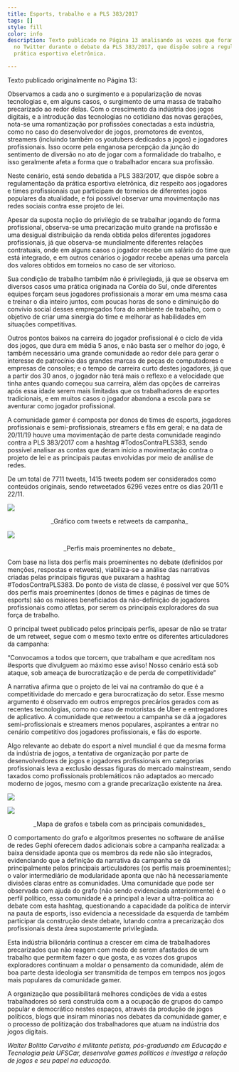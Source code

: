 ```yaml
---
title: Esports, trabalho e a PLS 383/2017
tags: []
style: fill
color: info
description: Texto publicado no Página 13 analisando as vozes que foram mais ativas
  no Twitter durante o debate da PLS 383/2017, que dispõe sobre a regulamentação da
  prática esportiva eletrônica.

---
```

Texto publicado originalmente no Página 13: <a href="https://www.pagina13.org.br/esports-trabalho-e-a-pls-383-2017/"></a>

Observamos a cada ano o surgimento e a popularização de novas tecnologias e, em alguns casos, o surgimento de uma massa de trabalho precarizado ao redor delas. Com o crescimento da indústria dos jogos digitais, e a introdução das tecnologias no cotidiano das novas gerações, nota-se uma romantização por profissões conectadas a esta indústria, como no caso do desenvolvedor de jogos, promotores de eventos, streamers (incluindo também os youtubers dedicados a jogos) e jogadores profissionais. Isso ocorre pela enganosa percepção da junção do sentimento de diversão no ato de jogar com a formalidade do trabalho, e isso geralmente afeta a forma que o trabalhador encara sua profissão.

Neste cenário, está sendo debatida a PLS 383/2017, que dispõe sobre a regulamentação da prática esportiva eletrônica, diz respeito aos jogadores e times profissionais que participam de torneios de diferentes jogos populares da atualidade, e foi possível observar uma movimentação nas redes sociais contra esse projeto de lei.

Apesar da suposta noção do privilégio de se trabalhar jogando de forma profissional, observa-se uma precarização muito grande na profissão e uma desigual distribuição da renda obtida pelos diferentes jogadores profissionais, já que observa-se mundialmente diferentes relações contratuais, onde em alguns casos o jogador recebe um salário do time que está integrado, e em outros cenários o jogador recebe apenas uma parcela dos valores obtidos em torneios no caso de ser vitorioso.

Sua condição de trabalho também não é privilegiada, já que se observa em diversos casos uma prática originada na Coréia do Sul, onde diferentes equipes forçam seus jogadores profissionais a morar em uma mesma casa e treinar o dia inteiro juntos, com poucas horas de sono e diminuição do convívio social desses empregados fora do ambiente de trabalho, com o objetivo de criar uma sinergia do time e melhorar as habilidades em situações competitivas.

Outros pontos baixos na carreira do jogador profissional é o ciclo de vida dos jogos, que dura em média 5 anos, e não basta ser o melhor do jogo, é também necessário uma grande comunidade ao redor dele para gerar o interesse de patrocínio das grandes marcas de peças de computadores e empresas de consoles; e o tempo de carreira curto destes jogadores, já que a partir dos 30 anos, o jogador não terá mais o reflexo e a velocidade que tinha antes quando começou sua carreira, além das opções de carreiras após essa idade serem mais limitadas que os trabalhadores de esportes tradicionais, e em muitos casos o jogador abandona a escola para se aventurar como jogador profissional.

A comunidade gamer é composta por donos de times de esports, jogadores profissionais e semi-profissionais, streamers e fãs em geral; e na data de 20/11/19 houve uma movimentação de parte desta comunidade reagindo contra a PLS 383/2017 com a hashtag #TodosContraPLS383, sendo possível analisar as contas que deram início a movimentação contra o projeto de lei e as principais pautas envolvidas por meio de análise de redes.

De um total de 7711 tweets, 1415 tweets podem ser considerados como conteúdos originais, sendo retweetados 6296 vezes entre os dias 20/11 e 22/11.

![](https://i.imgur.com/9jvd6CG.png)

<p style="text-align:center;">_Gráfico com tweets e retweets da campanha_</p>

![](https://i.imgur.com/4AMCyKf.png)

<p style="text-align:center;">_Perfis mais proeminentes no debate_</p>

Com base na lista dos perfis mais proeminentes no debate (definidos por menções, respostas e retweets), viabiliza-se a análise das narrativas criadas pelas principais figuras que puxaram a hashtag #TodosContraPLS383. Do ponto de vista de classe, é possível ver que 50% dos perfis mais proeminentes (donos de times e páginas de times de esports) são os maiores beneficiados da não-definição de jogadores profissionais como atletas, por serem os principais exploradores da sua força de trabalho.

O principal tweet publicado pelos principais perfis, apesar de não se tratar de um retweet, segue com o mesmo texto entre os diferentes articuladores da campanha:

“Convocamos a todos que torcem, que trabalham e que acreditam nos #esports que divulguem ao máximo esse aviso! Nosso cenário está sob ataque, sob ameaça de burocratização e de perda de competitividade”

A narrativa afirma que o projeto de lei vai na contramão do que é a competitividade do mercado e gera burocratização do setor. Esse mesmo argumento é observado em outros empregos precários gerados com as recentes tecnologias, como no caso de motoristas de Uber e entregadores de aplicativo. A comunidade que retweetou a campanha se dá a jogadores semi-profissionais e streamers menos populares, aspirantes a entrar no cenário competitivo dos jogadores profissionais, e fãs do esporte.

Algo relevante ao debate do esport a nível mundial é que da mesma forma da indústria de jogos, a tentativa de organização por parte de desenvolvedores de jogos e jogadores profissionais em categorias profissionais leva a exclusão dessas figuras do mercado mainstream, sendo taxados como profissionais problemáticos não adaptados ao mercado moderno de jogos, mesmo com a grande precarização existente na área.

![](https://i.imgur.com/7pJIMah.png)

![](https://i.imgur.com/4AMCyKf.png)

<p style="text-align:center;">_Mapa de grafos e tabela com as principais comunidades_</p>

O comportamento do grafo e algoritmos presentes no software de análise de redes Gephi oferecem dados adicionais sobre a campanha realizada: a baixa densidade aponta que os membros da rede não são integrados, evidenciando que a definição da narrativa da campanha se dá principalmente pelos principais articuladores (os perfis mais proeminentes); o valor intermediário de modularidade aponta que não há necessariamente divisões claras entre as comunidades. Uma comunidade que pode ser observada com ajuda do grafo (não sendo evidenciada anteriormente) é o perfil político, essa comunidade é a principal a levar a ultra-política ao debate com esta hashtag, questionando a capacidade da política de intervir na pauta de esports, isso evidencia a necessidade da esquerda de também participar da construção deste debate, lutando contra a precarização dos profissionais desta área supostamente privilegiada.

Esta indústria bilionária continua a crescer em cima de trabalhadores precarizados que não reagem com medo de serem afastados de um trabalho que permitem fazer o que gosta, e as vozes dos grupos exploradores continuam a moldar o pensamento da comunidade, além de boa parte desta ideologia ser transmitida de tempos em tempos nos jogos mais populares da comunidade gamer.

A organização que possibilitará melhores condições de vida a estes trabalhadores só será construída com a a ocupação de grupos do campo popular e democrático nestes espaços, através da produção de jogos políticos, blogs que insiram minorias nos debates da comunidade gamer, e o processo de politização dos trabalhadores que atuam na indústria dos jogos digitais.

_Walter Bolitto Carvalho é militante petista, pós-graduando em Educação e Tecnologia pela UFSCar, desenvolve games políticos e investiga a relação de jogos e seu papel na educação._
